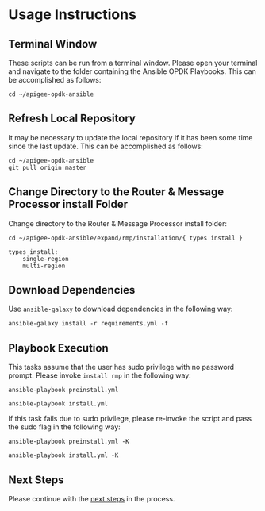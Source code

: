 # Usage Instructions

## Terminal Window
These scripts can be run from a terminal window. Please open your terminal and navigate to the folder
containing the Ansible OPDK Playbooks. This can be accomplished as follows: 

    cd ~/apigee-opdk-ansible

## Refresh Local Repository
It may be necessary to update the local repository if it has been some time since the last update.
This can be accomplished as follows: 

    cd ~/apigee-opdk-ansible
    git pull origin master

## Change Directory to the Router & Message Processor install Folder
Change directory to the Router & Message Processor install folder:

    cd ~/apigee-opdk-ansible/expand/rmp/installation/{ types install }
	
	types install:
		single-region
		multi-region

## Download Dependencies
Use `ansible-galaxy` to download dependencies in the following way: 

    ansible-galaxy install -r requirements.yml -f

## Playbook Execution

This tasks assume that the user has sudo privilege with no password prompt. Please invoke `install rmp` in the following way:
    
    ansible-playbook preinstall.yml
	
	ansible-playbook install.yml

If this task fails due to sudo privilege, please re-invoke the script and pass the sudo flag in the following way: 

    ansible-playbook preinstall.yml -K
	
	ansible-playbook install.yml -K
    

## Next Steps

Please continue with the [next steps](../../README.md#ansible-apigee-private-cloud-installations-expansion) in the process.
